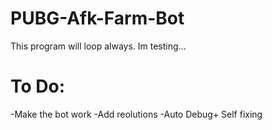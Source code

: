 # PUBG-Afk-Farm-Bot
This program will loop always. Im testing...


# To Do:
-Make the bot work
-Add reolutions
-Auto Debug+ Self fixing
